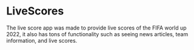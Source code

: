 # LiveScores

The live score app was made to provide live scores of the FIFA world up 2022, it also has tons of functionality such as seeing news articles, team information, and live scores.

# 